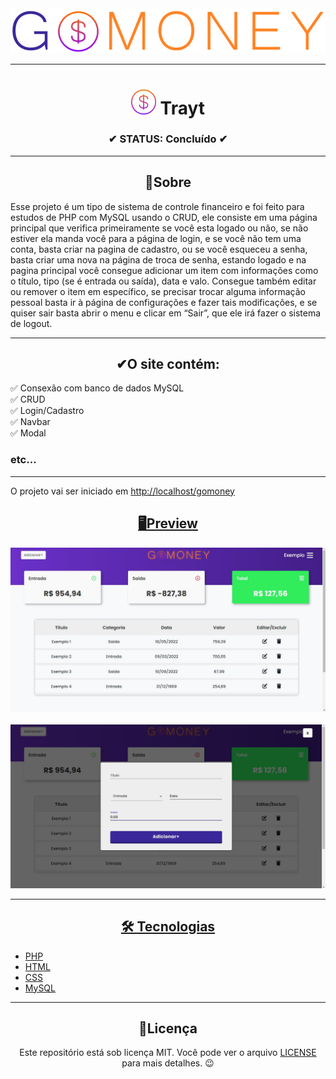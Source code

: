 <div align="center">
  <img width="700" src="./public/imgs/logo.png">
</div>

---

<h1 align="center"><img width="40" src="./public/imgs/logo_icon.png" /> Trayt</h1>

<h3 align="center">✔ STATUS: Concluído ✔</h3>

---

<h2 align="center">📖Sobre</h2>

<p align="left">Esse projeto é um tipo de sistema de controle financeiro e foi feito para estudos de PHP com MySQL usando o CRUD, ele consiste em uma página principal que verifica primeiramente se você esta logado ou não, se não estiver ela manda você para a página de login, e se você não tem uma conta, basta criar na pagina de cadastro, ou se você esqueceu a senha, basta criar uma nova na página de troca de senha, estando logado e na pagina principal você consegue adicionar um item com informações como o título, tipo (se é entrada ou saída), data e valo. Consegue também editar ou remover o item em específico, se precisar trocar alguma informação pessoal basta ir à página de configurações e fazer tais modificações, e se quiser sair basta abrir o menu e clicar em “Sair”, que ele irá fazer o sistema de logout.</p>

---

<h2 align="center">✔O site contém:</h2>

✅ Consexão com banco de dados MySQL<br>
✅ CRUD<br>
✅ Login/Cadastro<br>
✅ Navbar<br>
✅ Modal<br>
### etc...
---

<p>O projeto vai ser iniciado em <a target="_blank" href='http://localhost/gomoney/'>http://localhost/gomoney</p>

<h2 align="center">🖥Preview</h2>

<img src="readme_imgs/gomoney.JPG" alt="Previw"></img>
<br>
<br>
<img src="readme_imgs/gomoney2.JPG" alt="Previw"></img>

---

<h2 align="center">🛠 Tecnologias</h2>

- [PHP](https://www.php.net/)
- [HTML](https://html.com/)
- [CSS](https://developer.mozilla.org/pt-BR/docs/Web/CSS)
- [MySQL](https://www.mysql.com/)

---

<h2 align="center">📝Licença</h2>

<p align="center">
   Este repositório está sob licença MIT. Você pode ver o arquivo <a href="https://github.com/gabriell-c/gomoney/blob/main/LICENSE"> LICENSE</a>
   para mais detalhes. 😉
</p>
